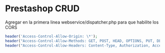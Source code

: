 # Prestashop CRUD

Agregar en la primera linea webservice/dispatcher.php para que habilite los CORS

```php
header('Access-Control-Allow-Origin: \*');
header("Access-Control-Allow-Methods: GET, POST, HEAD, OPTIONS, PUT, DELETE");
header("Access-Control-Allow-Headers: Content-Type, Authorization, Access-Control-Allow-Headers, X-Requested-With");
```
